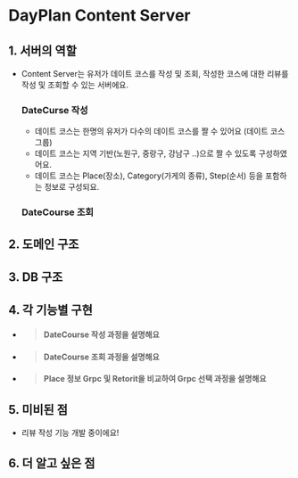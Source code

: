 # DayPlan Content Server

## 1. 서버의 역할
- Content Server는 유저가 데이트 코스를 작성 및 조회, 작성한 코스에 대한 리뷰를 작성 및 조회할 수 있는 서버에요.

  ### DateCurse 작성
    - 데이트 코스는 한명의 유저가 다수의 데이트 코스를 짤 수 있어요 (데이트 코스 그룹)
    - 데이트 코스는 지역 기반(노원구, 중랑구, 강남구 ..)으로 짤 수 있도록 구성하였어요.
    - 데이트 코스는 Place(장소), Category(가게의 종류), Step(순서) 등을 포함하는 정보로 구성되요.

  ### DateCourse 조회

## 2. 도메인 구조

## 3. DB 구조

## 4. 각 기능별 구현
- > #### DateCourse 작성 과정을 설명해요

- > #### DateCourse 조회 과정을 설명해요

- > #### Place 정보 Grpc 및 Retorit을 비교하여 Grpc 선택 과정을 설명해요
  
## 5. 미비된 점
- 리뷰 작성 기능 개발 중이에요!

## 6. 더 알고 싶은 점